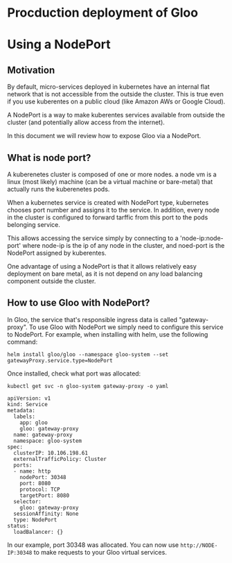 # Procduction deployment of Gloo 
# Using a NodePort

## Motivation
By default, micro-services deployed in kubernetes have an internal flat network that is not accessible from the outside
the cluster. This is true even if you use kuberentes on a public cloud (like Amazon AWs or Google Cloud).

A NodePort is a way to make kuberentes services available from outside the cluster (and potentially allow access from the internet).

In this document we will review how to expose Gloo via a NodePort.


## What is node port?
A kuberenetes cluster is composed of one or more nodes. a node vm is a linux (most likely) machine (can be a virtual machine or bare-metal) that actually runs the kuberenetes pods. 

When a kubernetes service is created with NodePort type, kubernetes chooses port number and assigns it to the service. In addition, every node in the cluster is configured to forward tarffic from this port to the pods belonging service.

This allows accessing the service simply by connecting to a 'node-ip:node-port' where node-ip is the ip of any node in the cluster, and noed-port is the NodePort assigned by kuberentes.

One advantage of using a NodePort is that it allows relatively easy deployment on bare metal, as it is not depend on any load balancing component outside the cluster.

## How to use Gloo with NodePort?

In Gloo, the service that's responsible ingress data is called "gateway-proxy". To use Gloo with NodePort
we simply need to configure this service to NodePort. For example, when installing with helm,
use the following command:

```
helm install gloo/gloo --namespace gloo-system --set gatewayProxy.service.type=NodePort
```

Once installed, check what port was allocated:
```
kubectl get svc -n gloo-system gateway-proxy -o yaml

apiVersion: v1
kind: Service
metadata:
  labels:
    app: gloo
    gloo: gateway-proxy
  name: gateway-proxy
  namespace: gloo-system
spec:
  clusterIP: 10.106.198.61
  externalTrafficPolicy: Cluster
  ports:
  - name: http
    nodePort: 30348
    port: 8080
    protocol: TCP
    targetPort: 8080
  selector:
    gloo: gateway-proxy
  sessionAffinity: None
  type: NodePort
status:
  loadBalancer: {}
```

In our example, port 30348 was allocated. You can now use `http://NODE-IP:30348` to make requests to your
Gloo virtual services.
